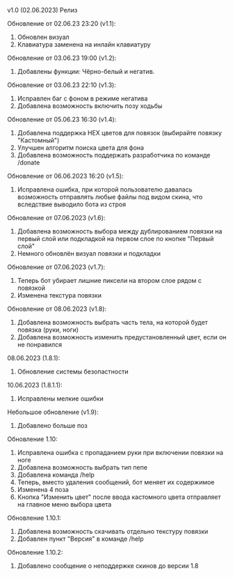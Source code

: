 v1.0 (02.06.2023) Релиз  

Обновление от 02.06.23 23:20 (v1.1):  
1. Обновлен визуал  
2. Клавиатура заменена на инлайн клавиатуру  

Обновление от 03.06.23 19:00 (v1.2):  
1. Добавлены функции: Чёрно-белый и негатив.  

Обновление от 03.06.23 22:10 (v1.3):  
1. Исправлен баг с фоном в режиме негатива  
2. Добавлена возможность включить позу ходьбы  

Обновление от 05.06.23 16:30 (v1.4):  
1. Добавлена поддержка HEX цветов для повязок (выбирайте повязку "Кастомный")  
2. Улучшен алгоритм поиска цвета для фона  
3. Добавлена возможность поддержать разработчика по команде /donate  

Обновление от 06.06.2023 16:20 (v1.5):  
1. Исправлена ошибка, при которой пользователю давалась возможность отправлять любые файлы под видом скина, что вследствие выводило бота из строя  

Обновление от 07.06.2023 (v1.6):  
1. Добавлена возможность выбора между дублированием повязки на первый слой или подкладкой на первом слое по кнопке "Первый слой"  
2. Немного обновлён визуал повязки и подкладки  

Обновление от 07.06.2023 (v1.7):  
1. Теперь бот убирает лишние пиксели на втором слое рядом с повязкой  
2. Изменена текстура повязки  

Обновление от 08.06.2023 (v1.8):  
1. Добавлена возможность выбрать часть тела, на которой будет повязка (руки, ноги)  
2. Добавлена возможность изменить предустановленный цвет, если он не понравился  

08.06.2023 (1.8.1):  
1. Обновление системы безопастности

10.06.2023 (1.8.1.1):  
1. Исправлены мелкие ошибки  

Небольшое обновление (v1.9):  
1. Добавлено больше поз  

Обновление 1.10:  
1. Исправлена ошибка с пропаданием руки при включении повязки на ноге  
2. Добавлена возможность выбрать тип пепе  
3. Добавлена команда /help  
4. Теперь, вместо удаления сообщений, бот меняет их содержимое  
5. Изменена 4 поза  
6. Кнопка "Изменить цвет" после ввода кастомного цвета отправляет на главное меню выбора цвета  

Обновление 1.10.1:  
1. Добавлена возможность скачивать отдельно текстуру повязки  
2. Добавлен пункт "Версия" в команде /help  

Обновление 1.10.2:  
1. Добавлено сообщение о неподдержке скинов до версии 1.8  

